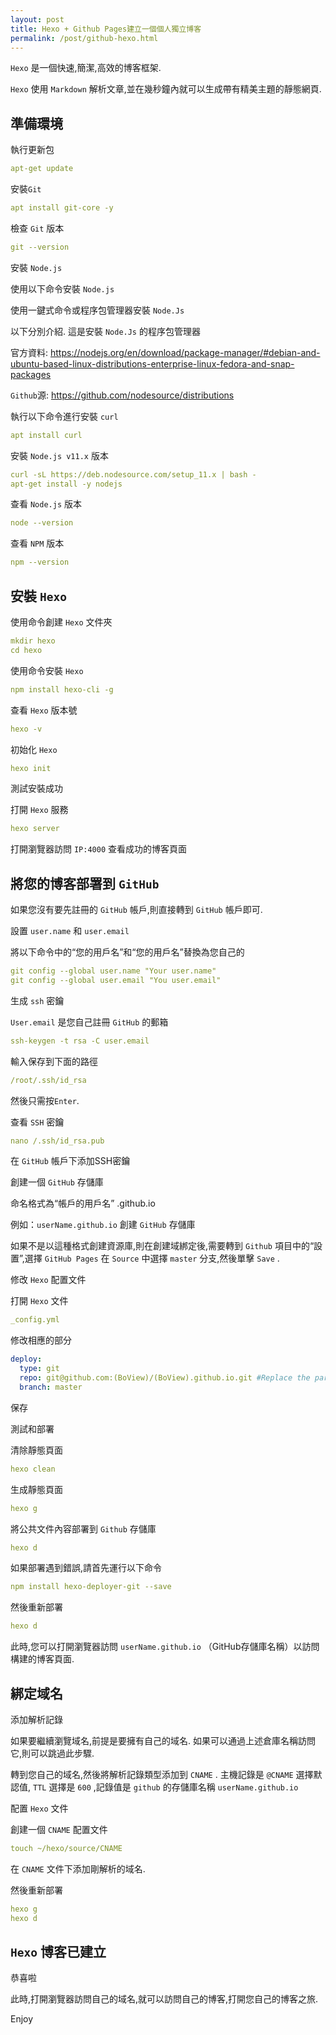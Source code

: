 ```yaml
---
layout: post
title: Hexo + Github Pages建立一個個人獨立博客
permalink: /post/github-hexo.html
---
```


`Hexo` 是一個快速,簡潔,高效的博客框架.

<!--more-->

`Hexo` 使用 `Markdown` 解析文章,並在幾秒鐘內就可以生成帶有精美主題的靜態網頁.

## 準備環境

執行更新包

```yml
apt-get update
```

安裝`Git`

```yml
apt install git-core -y
```

檢查 `Git` 版本

```yml
git --version
```

安裝 `Node.js`

使用以下命令安裝 `Node.js`

使用一鍵式命令或程序包管理器安裝 `Node.Js`

以下分別介紹. 這是安裝 `Node.Js` 的程序包管理器

官方資料: https://nodejs.org/en/download/package-manager/#debian-and-ubuntu-based-linux-distributions-enterprise-linux-fedora-and-snap-packages

`Github`源: https://github.com/nodesource/distributions

執行以下命令進行安裝 `curl`

```yml
apt install curl
```

安裝 `Node.js v11.x` 版本

```yml
curl -sL https://deb.nodesource.com/setup_11.x | bash -
apt-get install -y nodejs
```

查看 `Node.js` 版本

```yml
node --version
```

查看 `NPM` 版本

```yml
npm --version
```

## 安裝 `Hexo`

使用命令創建 `Hexo` 文件夾

```yml
mkdir hexo
cd hexo
```

使用命令安裝 `Hexo`

```yml
npm install hexo-cli -g
```

查看 `Hexo` 版本號

```yml
hexo -v
```

初始化 `Hexo`

```yml
hexo init
```

測試安裝成功

打開 `Hexo` 服務

```yml
hexo server
```

打開瀏覽器訪問 `IP:4000` 查看成功的博客頁面

## 將您的博客部署到 `GitHub`

如果您沒有要先註冊的 `GitHub` 帳戶,則直接轉到 `GitHub` 帳戶即可.

設置 `user.name` 和 `user.email`

將以下命令中的“您的用戶名”和“您的用戶名”替換為您自己的

```yml
git config --global user.name "Your user.name"
git config --global user.email "You user.email"
```

生成 `ssh` 密鑰

`User.email` 是您自己註冊 `GitHub` 的郵箱

```yml
ssh-keygen -t rsa -C user.email
```

輸入保存到下面的路徑

```yml
/root/.ssh/id_rsa
```

然後只需按`Enter`.

查看 `SSH` 密鑰

```yml
nano /.ssh/id_rsa.pub
```

在 `GitHub` 帳戶下添加SSH密鑰

創建一個 `GitHub` 存儲庫

命名格式為“帳戶的用戶名” .github.io

例如：`userName.github.io` 創建 `GitHub` 存儲庫

如果不是以這種格式創建資源庫,則在創建域綁定後,需要轉到 `Github` 項目中的“設置”,選擇 `GitHub Pages` 在 `Source` 中選擇 `master` 分支,然後單擊 `Save` .

修改 `Hexo` 配置文件
 
打開 `Hexo` 文件

```yml
_config.yml
```

修改相應的部分

```yml
deploy:
  type: git
  repo: git@github.com:(BoView)/(BoView).github.io.git #Replace the parentheses with your own username and warehouse name, and remove the parentheses.
  branch: master
```

保存

測試和部署

清除靜態頁面

```yml
hexo clean
```

生成靜態頁面

```yml
hexo g
```

將公共文件內容部署到 `Github` 存儲庫

```yml
hexo d
```

如果部署遇到錯誤,請首先運行以下命令

```yml
npm install hexo-deployer-git --save
```

然後重新部署

```yml
hexo d
```

此時,您可以打開瀏覽器訪問 `userName.github.io` （GitHub存儲庫名稱）以訪問構建的博客頁面.

## 綁定域名

添加解析記錄

如果要繼續瀏覽域名,前提是要擁有自己的域名. 如果可以通過上述倉庫名稱訪問它,則可以跳過此步驟.

轉到您自己的域名,然後將解析記錄類型添加到 `CNAME` . 主機記錄是 `@CNAME` 選擇默認值, `TTL` 選擇是 `600` ,記錄值是 `github` 的存儲庫名稱 `userName.github.io`

配置 `Hexo` 文件

創建一個 `CNAME` 配置文件

```yml
touch ~/hexo/source/CNAME
```

在 `CNAME` 文件下添加剛解析的域名.

然後重新部署

```yml
hexo g
hexo d
```

## `Hexo` 博客已建立

恭喜啦

此時,打開瀏覽器訪問自己的域名,就可以訪問自己的博客,打開您自己的博客之旅.

Enjoy
